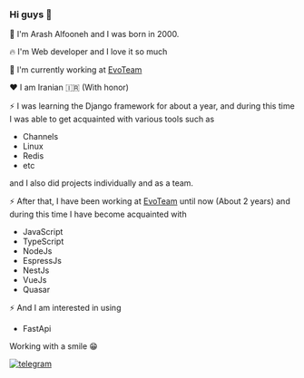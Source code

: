 ### Hi guys 👋

:boy: I'm Arash Alfooneh and I was born in 2000.

:fire: I'm Web developer and I love it so much

🔭 I'm currently working at [EvoTeam](https://evoteam.ir/)

:hearts: I am Iranian :iran: (With honor)


⚡ I was learning the Django framework for about a year, and during this time I was able to get acquainted with various tools such as 

 - Channels
 - Linux
 - Redis
 - etc

and I also did projects individually and as a team.

⚡ After that, I have been working at [EvoTeam](https://evoteam.ir/) until now (About 2 years) and during this time I have become acquainted with 

 - JavaScript
 - TypeScript
 - NodeJs
 - EspressJs
 - NestJs
 - VueJs
 - Quasar

⚡ And I am interested in using 

 - FastApi

Working with a smile :grin:

<a href="https://t.me/arash3f" target="_blank">
 <img align="center" src="https://img.shields.io/badge/-Arash3f-blue?style=flat&logo=telegram" alt="telegram"/>
</a>
